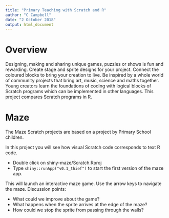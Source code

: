 ```yaml
---
title: "Primary Teaching with Scratch and R"
author: "C Campbell"
date: "2 October 2018"
output: html_document
---
```


# Overview

Designing, making and sharing unique games, puzzles or shows is fun and rewarding.
Create stage and sprite designs for your project.
Connect the coloured blocks to bring your creation to live.
Be inspired by a whole world of community projects that bring art, music, 
science and maths together. 
Young creators learn the foundations of coding with logical blocks of 
Scratch programs which can be implemented in other languages. 
This project compares Scratch programs in R.

# Maze

The Maze Scratch projects are based on a project by Primary School children.

In this project you will see how visual Scratch code corresponds to text R code.

* Double click on shiny-maze/Scratch.Rproj
* Type `shiny::runApp("v0.1_thief")` to start the first version of the maze app.

This will launch an interactive maze game. Use the arrow keys to navigate the maze.
Discussion points:

* What could we improve about the game?
* What happens when the sprite arrives at the edge of the maze?
* How could we stop the sprite from passing through the walls?
